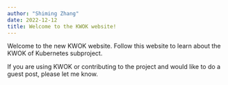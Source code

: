 ```yaml
---
author: "Shiming Zhang"
date: 2022-12-12
title: Welcome to the KWOK website!
---
```


Welcome to the new KWOK website. Follow this website to learn about the KWOK of Kubernetes subproject.

If you are using KWOK or contributing to the project and would like to do a guest post, please let me know.

